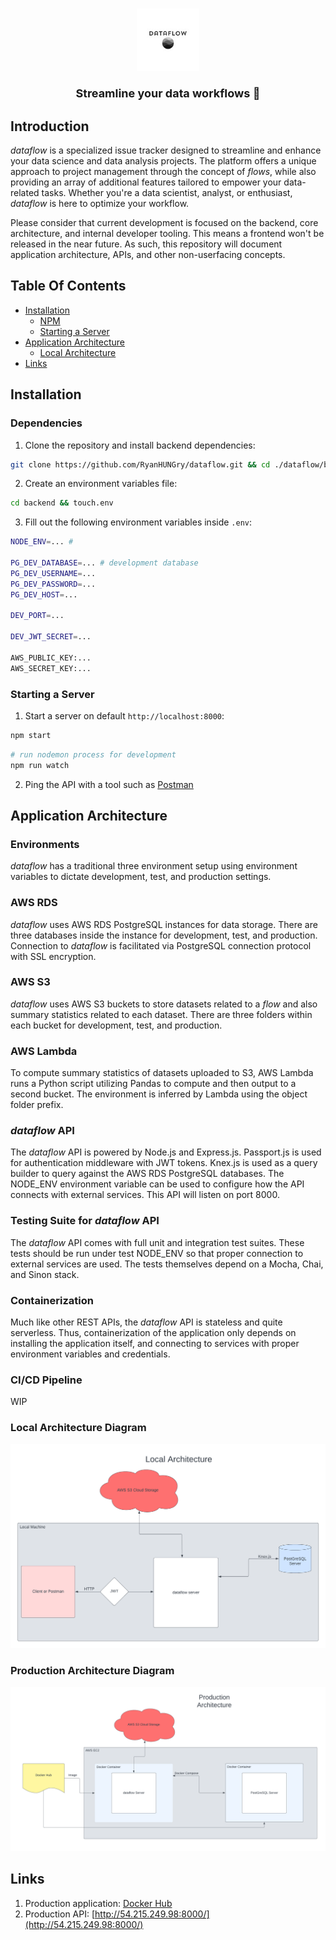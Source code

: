 <h1 align="center">
    <img src="./static/logo_size.jpg" height="100">
    <p align="center" style="font-size: 18px;">
        Streamline your data workflows 🚀
    </p>
</h1>

## Introduction

*dataflow* is a specialized issue tracker designed to streamline and enhance your data science and data analysis projects. The platform offers a unique approach to project management through the concept of *flows*, while also providing an array of additional features tailored to empower your data-related tasks. Whether you're a data scientist, analyst, or enthusiast, *dataflow* is here to optimize your workflow.

Please consider that current development is focused on the backend, core 
architecture, and internal developer tooling. This means a frontend won't 
be 
released in the near future. As such, this repository will document application architecture, APIs, and other non-userfacing concepts.

## Table Of Contents

- [Installation](#installation)
    - [NPM](#npm)
    - [Starting a Server](#starting-a-server)
- [Application Architecture](#application-architecture)
    - [Local Architecture](#local-architecture)
- [Links](#links)

## Installation

### Dependencies

1. Clone the repository and install backend dependencies:

```bash
git clone https://github.com/RyanHUNGry/dataflow.git && cd ./dataflow/backend && npm install
```

2. Create an environment variables file:
```bash
cd backend && touch.env
```

3. Fill out the following environment variables inside `.env`:
```bash
NODE_ENV=... # 

PG_DEV_DATABASE=... # development database
PG_DEV_USERNAME=... 
PG_DEV_PASSWORD=...
PG_DEV_HOST=...

DEV_PORT=...

DEV_JWT_SECRET=...

AWS_PUBLIC_KEY:...
AWS_SECRET_KEY:...
```

### Starting a Server
1. Start a server on default `http://localhost:8000`:
```bash
npm start
```

```bash
# run nodemon process for development
npm run watch
```

2. Ping the API with a tool such as [Postman](https://www.google.com/search?q=postman&oq=Postman&aqs=chrome.0.0i433i512l2j69i64j0i433i512j0i512l3j5.1765j0j7&sourceid=chrome&ie=UTF-8)

## Application Architecture

### Environments
*dataflow* has a traditional three environment setup using environment variables to dictate development, test, and production settings.

### AWS RDS
*dataflow* uses AWS RDS PostgreSQL instances for data storage. There are three databases inside the instance for development, test, and production. Connection to *dataflow* is facilitated via PostgreSQL connection protocol with SSL encryption.

### AWS S3
*dataflow* uses AWS S3 buckets to store datasets related to a *flow* and also summary statistics related to each dataset. There are three folders within each bucket for development, test, and production.

### AWS Lambda
To compute summary statistics of datasets uploaded to S3, AWS Lambda runs a Python script utilizing Pandas to compute and then output to a second bucket. The environment is inferred by Lambda using the object folder prefix.

### *dataflow* API
The *dataflow* API is powered by Node.js and Express.js. Passport.js is used for authentication middleware with JWT tokens. Knex.js is used as a query builder to query against the AWS RDS PostgreSQL databases. The NODE_ENV environment variable can be used to configure how the API connects with external services. This API will listen on port 8000.

### Testing Suite for *dataflow* API
The *dataflow* API comes with full unit and integration test suites. These tests should be run under test NODE_ENV so that proper connection to external services are used. The tests themselves depend on a Mocha, Chai, and Sinon stack.

### Containerization
Much like other REST APIs, the *dataflow* API is stateless and quite serverless. Thus, containerization of the application only depends on installing the application itself, and connecting to services with proper environment variables and credentials.

### CI/CD Pipeline
WIP

### Local Architecture Diagram
<img src="./static/local.png">

### Production Architecture Diagram
<img src="./static/production.png">

## Links
1. Production application: [Docker Hub](https://hub.docker.com/repository/docker/fishy3legs/dataflow-api-image/general)
2. Production API: [http://54.215.249.98:8000/](http://54.215.249.98:8000/)
